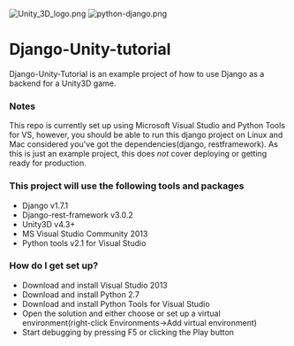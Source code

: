 ![Unity_3D_logo.png](https://bitbucket.org/repo/pXng5B/images/327723555-Unity_3D_logo.png)
![python-django.png](https://bitbucket.org/repo/pXng5B/images/1357840543-python-django.png)
# Django-Unity-tutorial #

Django-Unity-Tutorial is an example project of how to use Django as a backend for a Unity3D game. 

### Notes ###
This repo is currently set up using Microsoft Visual Studio and Python Tools for VS, however, you should be able to run this django project on Linux and Mac considered you've got the dependencies(django, restframework). As this is just an example project, this does *not* cover deploying or getting ready for production.

### This project will use the following tools and packages ###

* Django v1.7.1
* Django-rest-framework v3.0.2
* Unity3D v4.3+
* MS Visual Studio Community 2013 
* Python tools v2.1 for Visual Studio 

### How do I get set up? ###

* Download and install Visual Studio 2013
* Download and install Python 2.7
* Download and install Python Tools for Visual Studio
* Open the solution and either choose or set up a virtual environment(right-click Environments->Add virtual environment)
* Start debugging by pressing F5 or clicking the Play button